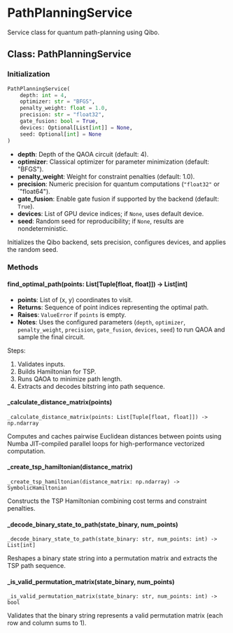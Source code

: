 # PathPlanningService

Service class for quantum path-planning using Qibo.

## Class: PathPlanningService

### Initialization

```python
PathPlanningService(
    depth: int = 4,
    optimizer: str = "BFGS",
    penalty_weight: float = 1.0,
    precision: str = "float32",
    gate_fusion: bool = True,
    devices: Optional[List[int]] = None,
    seed: Optional[int] = None
)
```
- **depth**: Depth of the QAOA circuit (default: 4).
- **optimizer**: Classical optimizer for parameter minimization (default: "BFGS").
- **penalty_weight**: Weight for constraint penalties (default: 1.0).
- **precision**: Numeric precision for quantum computations (`"float32"` or `"float64").
- **gate_fusion**: Enable gate fusion if supported by the backend (default: `True`).
- **devices**: List of GPU device indices; if `None`, uses default device.
- **seed**: Random seed for reproducibility; if `None`, results are nondeterministic.

Initializes the Qibo backend, sets precision, configures devices, and applies the random seed.

### Methods

#### find_optimal_path(points: List[Tuple[float, float]]) -> List[int]

- **points**: List of (x, y) coordinates to visit.
- **Returns**: Sequence of point indices representing the optimal path.
- **Raises**: `ValueError` if `points` is empty.
- **Notes**: Uses the configured parameters (`depth`, `optimizer`, `penalty_weight`, `precision`, `gate_fusion`, `devices`, `seed`) to run QAOA and sample the final circuit.

Steps:
1. Validates inputs.
2. Builds Hamiltonian for TSP.
3. Runs QAOA to minimize path length.
4. Extracts and decodes bitstring into path sequence.

#### _calculate_distance_matrix(points)

`_calculate_distance_matrix(points: List[Tuple[float, float]]) -> np.ndarray`

Computes and caches pairwise Euclidean distances between points using Numba JIT-compiled parallel loops for high-performance vectorized computation.

#### _create_tsp_hamiltonian(distance_matrix)

`_create_tsp_hamiltonian(distance_matrix: np.ndarray) -> SymbolicHamiltonian`

Constructs the TSP Hamiltonian combining cost terms and constraint penalties.

#### _decode_binary_state_to_path(state_binary, num_points)

`_decode_binary_state_to_path(state_binary: str, num_points: int) -> List[int]`

Reshapes a binary state string into a permutation matrix and extracts the TSP path sequence.

#### _is_valid_permutation_matrix(state_binary, num_points)

`_is_valid_permutation_matrix(state_binary: str, num_points: int) -> bool`

Validates that the binary string represents a valid permutation matrix (each row and column sums to 1).
